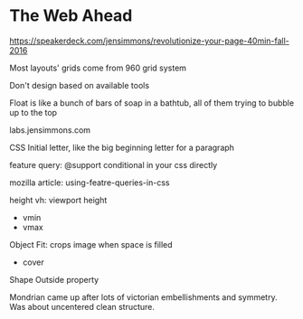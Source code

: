 
# The Web Ahead
https://speakerdeck.com/jensimmons/revolutionize-your-page-40min-fall-2016

Most layouts' grids come from 960 grid system

Don't design based on available tools

Float is like a bunch of bars of soap in a bathtub, all of them trying to bubble up to the top

labs.jensimmons.com

CSS Initial letter, like the big beginning letter for a paragraph

feature query: @support conditional in your css directly

mozilla article: using-featre-queries-in-css

height vh: viewport height
- vmin
- vmax

Object Fit: crops image when space is filled
- cover

Shape Outside property

Mondrian came up after lots of victorian embellishments and symmetry. Was about uncentered clean structure.


